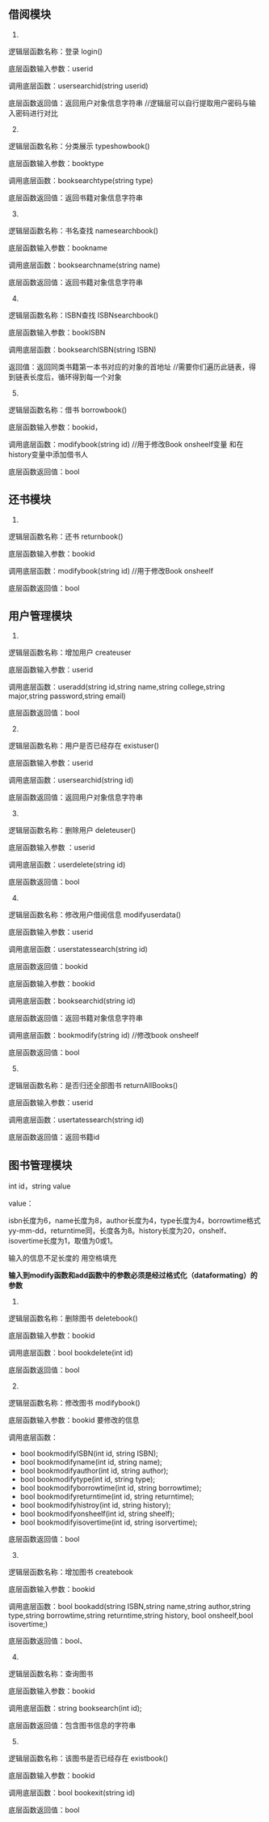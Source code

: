## 借阅模块

1.

逻辑层函数名称：登录 login()

底层函数输入参数：userid

调用底层函数：usersearchid(string userid)

底层函数返回值：返回用户对象信息字符串  //逻辑层可以自行提取用户密码与输入密码进行对比

2.

逻辑层函数名称：分类展示 typeshowbook()

底层函数输入参数：booktype

调用底层函数：booksearchtype(string type)

底层函数返回值：返回书籍对象信息字符串

3.

逻辑层函数名称：书名查找 namesearchbook()

底层函数输入参数：bookname

调用底层函数：booksearchname(string name)

底层函数返回值：返回书籍对象信息字符串

4.

逻辑层函数名称：ISBN查找  ISBNsearchbook()

底层函数输入参数：bookISBN

调用底层函数：booksearchISBN(string ISBN)

返回值：返回同类书籍第一本书对应的对象的首地址   //需要你们遍历此链表，得到链表长度后，循环得到每一个对象

5.

逻辑层函数名称：借书 borrowbook()

底层函数输入参数：bookid，

调用底层函数：modifybook(string id)           //用于修改Book onsheelf变量 和在history变量中添加借书人

底层函数返回值：bool



## 还书模块

1.

逻辑层函数名称：还书 returnbook()

底层函数输入参数：bookid

调用底层函数：modifybook(string id)              //用于修改Book onsheelf

底层函数返回值：bool



## 用户管理模块

1.

逻辑层函数名称：增加用户 createuser

底层函数输入参数：userid

调用底层函数：useradd(string id,string name,string college,string major,string password,string email)

底层函数返回值：bool

2.

逻辑层函数名称：用户是否已经存在 existuser()

底层函数输入参数：userid

调用底层函数：usersearchid(string id)

底层函数返回值：返回用户对象信息字符串

3.

逻辑层函数名称：删除用户 deleteuser()

底层函数输入参数 ：userid

调用底层函数：userdelete(string id)

底层函数返回值：bool

4.

逻辑层函数名称：修改用户借阅信息 modifyuserdata()

底层函数输入参数：userid

调用底层函数：userstatessearch(string id)

底层函数返回值：bookid

底层函数输入参数：bookid

调用底层函数：booksearchid(string id)

底层函数返回值：返回书籍对象信息字符串

调用底层函数：bookmodify(string id) //修改book onsheelf

底层函数返回值：bool



5.

逻辑层函数名称：是否归还全部图书 returnAllBooks()

底层函数输入参数：userid

调用底层函数：usertatessearch(string id)

底层函数返回值：返回书籍id



## 图书管理模块

int id，string value 

value：

isbn长度为6，name长度为8，author长度为4，type长度为4，borrowtime格式yy-mm-dd，returntime同，长度各为8。history长度为20，onshelf、isovertime长度为1，取值为0或1。

输入的信息不足长度的 用空格填充

**输入到modify函数和add函数中的参数必须是经过格式化（dataformating）的参数**

1.

逻辑层函数名称：删除图书 deletebook()

底层函数输入参数：bookid

调用底层函数：bool bookdelete(int id)

底层函数返回值：bool

2.

逻辑层函数名称：修改图书 modifybook()

底层函数输入参数：bookid  要修改的信息

调用底层函数：

-   bool bookmodifyISBN(int id, string ISBN);
-   bool bookmodifyname(int id, string name);
-   bool bookmodifyauthor(int id, string author);
-   bool bookmodifytype(int id, string type);
-   bool bookmodifyborrowtime(int id, string borrowtime);
-   bool bookmodifyreturntime(int id, string returntime);
-   bool bookmodifyhistroy(int id, string history);
-   bool bookmodifyonsheelf(int id, string sheelf);
-   bool bookmodifyisovertime(int id, string isorvertime);

底层函数返回值：bool

3.

逻辑层函数名称：增加图书 createbook

底层函数输入参数：bookid

调用底层函数：bool bookadd(string ISBN,string name,string author,string type,string borrowtime,string returntime,string history, bool onsheelf,bool isovertime;)

底层函数返回值：bool、

4.

逻辑层函数名称：查询图书 

底层函数输入参数：bookid 

调用底层函数：string booksearch(int id);

底层函数返回值：包含图书信息的字符串

5.

逻辑层函数名称：该图书是否已经存在 existbook()

底层函数输入参数：bookid 

调用底层函数：bool bookexit(string id)

底层函数返回值：bool







